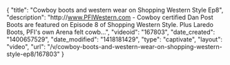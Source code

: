 {
    "title": "Cowboy boots and western wear on Shopping Western Style Ep8",
    "description": "http:\/\/www.PFIWestern.com - Cowboy certified Dan Post Boots are featured on Episode 8 of Shopping Western Style. Plus Laredo Boots, PFI's own Arena felt cowb...",
    "videoid": "167803",
    "date_created": "1400657529",
    "date_modified": "1418181429",
    "type": "captivate",
    "layout": "video",
    "url": "\/v\/cowboy-boots-and-western-wear-on-shopping-western-style-ep8\/167803"
}